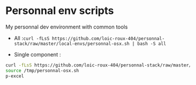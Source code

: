 # Personnal env scripts

My personnal dev environment with common tools

- All :`curl -fLsS https://github.com/loic-roux-404/personnal-stack/raw/master/local-envs/personnal-osx.sh | bash -S all`

- Single component :

```bash
curl -fLsS https://github.com/loic-roux-404/personnal-stack/raw/master/local-envs/personnal-osx.sh > /tmp/personnal-osx.sh && chmod +x /tmp/personnal-osx.sh
source /tmp/personnal-osx.sh
p-excel
```